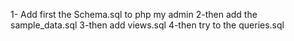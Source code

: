 1- Add first the Schema.sql to php my admin
2-then add the sample_data.sql
3-then add views.sql
4-then try to the queries.sql
